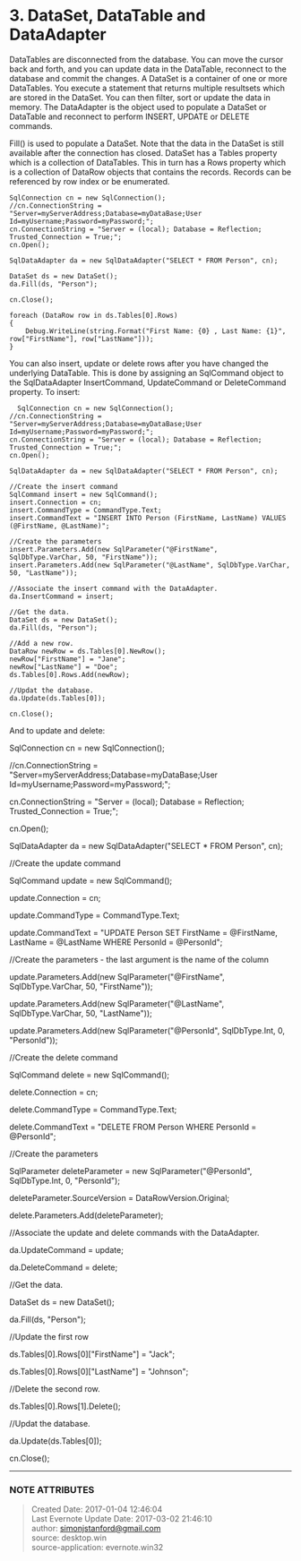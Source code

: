 # 3\. DataSet, DataTable and DataAdapter

DataTables are disconnected from the database. You can move the cursor back
and forth, and you can update data in the DataTable, reconnect to the database
and commit the changes. A DataSet is a container of one or more DataTables.
You execute a statement that returns multiple resultsets which are stored in
the DataSet. You can then filter, sort or update the data in memory. The
DataAdapter is the object used to populate a DataSet or DataTable and
reconnect to perform INSERT, UPDATE or DELETE commands.

  

Fill() is used to populate a DataSet. Note that the data in the DataSet is
still available after the connection has closed. DataSet has a Tables property
which is a collection of DataTables. This in turn has a Rows property which is
a collection of DataRow objects that contains the records. Records can be
referenced by row index or be enumerated.

    SqlConnection cn = new SqlConnection();
    //cn.ConnectionString = "Server=myServerAddress;Database=myDataBase;User Id=myUsername;Password=myPassword;";
    cn.ConnectionString = "Server = (local); Database = Reflection; Trusted_Connection = True;";
    cn.Open();
    
    SqlDataAdapter da = new SqlDataAdapter("SELECT * FROM Person", cn);
    
    DataSet ds = new DataSet();
    da.Fill(ds, "Person");
    
    cn.Close();
    
    foreach (DataRow row in ds.Tables[0].Rows)
    {
        Debug.WriteLine(string.Format("First Name: {0} , Last Name: {1}", row["FirstName"], row["LastName"]));
    }

You can also insert, update or delete rows after you have changed the
underlying DataTable. This is done by assigning an SqlCommand object to the
SqlDataAdapter InsertCommand, UpdateCommand or DeleteCommand property. To insert:

      SqlConnection cn = new SqlConnection();
    //cn.ConnectionString = "Server=myServerAddress;Database=myDataBase;User Id=myUsername;Password=myPassword;";
    cn.ConnectionString = "Server = (local); Database = Reflection; Trusted_Connection = True;";
    cn.Open();
    
    SqlDataAdapter da = new SqlDataAdapter("SELECT * FROM Person", cn);
    
    //Create the insert command
    SqlCommand insert = new SqlCommand();
    insert.Connection = cn;
    insert.CommandType = CommandType.Text;
    insert.CommandText = "INSERT INTO Person (FirstName, LastName) VALUES (@FirstName, @LastName)";
    
    //Create the parameters
    insert.Parameters.Add(new SqlParameter("@FirstName", SqlDbType.VarChar, 50, "FirstName"));
    insert.Parameters.Add(new SqlParameter("@LastName", SqlDbType.VarChar, 50, "LastName"));
    
    //Associate the insert command with the DataAdapter.
    da.InsertCommand = insert;
    
    //Get the data.
    DataSet ds = new DataSet();
    da.Fill(ds, "Person");
    
    //Add a new row.
    DataRow newRow = ds.Tables[0].NewRow();
    newRow["FirstName"] = "Jane";
    newRow["LastName"] = "Doe";
    ds.Tables[0].Rows.Add(newRow);
    
    //Updat the database.
    da.Update(ds.Tables[0]);
    
    cn.Close();

And to update and delete:

  

SqlConnection cn = new SqlConnection();

//cn.ConnectionString = "Server=myServerAddress;Database=myDataBase;User
Id=myUsername;Password=myPassword;";

cn.ConnectionString = "Server = (local); Database = Reflection;
Trusted_Connection = True;";

cn.Open();

  

SqlDataAdapter da = new SqlDataAdapter("SELECT * FROM Person", cn);

  

//Create the update command

SqlCommand update = new SqlCommand();

update.Connection = cn;

update.CommandType = CommandType.Text;

update.CommandText = "UPDATE Person SET FirstName = @FirstName, LastName =
@LastName WHERE PersonId = @PersonId";

  

//Create the parameters - the last argument is the name of the column

update.Parameters.Add(new SqlParameter("@FirstName", SqlDbType.VarChar, 50,
"FirstName"));

update.Parameters.Add(new SqlParameter("@LastName", SqlDbType.VarChar, 50,
"LastName"));

update.Parameters.Add(new SqlParameter("@PersonId", SqlDbType.Int, 0,
"PersonId"));

  

//Create the delete command

SqlCommand delete = new SqlCommand();

delete.Connection = cn;

delete.CommandType = CommandType.Text;

delete.CommandText = "DELETE FROM Person WHERE PersonId = @PersonId";

  

//Create the parameters

SqlParameter deleteParameter = new SqlParameter("@PersonId", SqlDbType.Int, 0,
"PersonId");

deleteParameter.SourceVersion = DataRowVersion.Original;

delete.Parameters.Add(deleteParameter);

  

//Associate the update and delete commands with the DataAdapter.

da.UpdateCommand = update;

da.DeleteCommand = delete;

  

//Get the data.

DataSet ds = new DataSet();

da.Fill(ds, "Person");

  

//Update the first row

ds.Tables[0].Rows[0]["FirstName"] = "Jack";

ds.Tables[0].Rows[0]["LastName"] = "Johnson";

  

//Delete the second row.

ds.Tables[0].Rows[1].Delete();

  

//Updat the database.

da.Update(ds.Tables[0]);

  

cn.Close();

  


---
### NOTE ATTRIBUTES
>Created Date: 2017-01-04 12:46:04  
>Last Evernote Update Date: 2017-03-02 21:46:10  
>author: simonjstanford@gmail.com  
>source: desktop.win  
>source-application: evernote.win32  

<!--stackedit_data:
eyJoaXN0b3J5IjpbLTE3MjMxMjgxNjIsMTEwMDU2NDYxOF19
-->